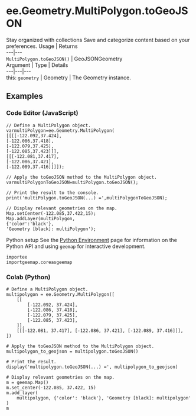 
#  ee.Geometry.MultiPolygon.toGeoJSON
Stay organized with collections  Save and categorize content based on your preferences. 
Usage | Returns  
---|---  
`MultiPolygon.toGeoJSON()` | GeoJSONGeometry  
Argument | Type | Details  
---|---|---  
this: `geometry` | Geometry | The Geometry instance.  
## Examples
### Code Editor (JavaScript)
```
// Define a MultiPolygon object.
varmultiPolygon=ee.Geometry.MultiPolygon(
[[[[-122.092,37.424],
[-122.086,37.418],
[-122.079,37.425],
[-122.085,37.423]]],
[[[-122.081,37.417],
[-122.086,37.421],
[-122.089,37.416]]]]);

// Apply the toGeoJSON method to the MultiPolygon object.
varmultiPolygonToGeoJSON=multiPolygon.toGeoJSON();

// Print the result to the console.
print('multiPolygon.toGeoJSON(...) =',multiPolygonToGeoJSON);

// Display relevant geometries on the map.
Map.setCenter(-122.085,37.422,15);
Map.addLayer(multiPolygon,
{'color':'black'},
'Geometry [black]: multiPolygon');
```

Python setup
See the [ Python Environment](https://developers.google.com/earth-engine/guides/python_install) page for information on the Python API and using `geemap` for interactive development.
```
importee
importgeemap.coreasgeemap
```

### Colab (Python)
```
# Define a MultiPolygon object.
multipolygon = ee.Geometry.MultiPolygon([
    [[
        [-122.092, 37.424],
        [-122.086, 37.418],
        [-122.079, 37.425],
        [-122.085, 37.423],
    ]],
    [[[-122.081, 37.417], [-122.086, 37.421], [-122.089, 37.416]]],
])

# Apply the toGeoJSON method to the MultiPolygon object.
multipolygon_to_geojson = multipolygon.toGeoJSON()

# Print the result.
display('multipolygon.toGeoJSON(...) =', multipolygon_to_geojson)

# Display relevant geometries on the map.
m = geemap.Map()
m.set_center(-122.085, 37.422, 15)
m.add_layer(
    multipolygon, {'color': 'black'}, 'Geometry [black]: multipolygon'
)
m
```

